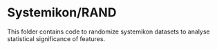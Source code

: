 # Systemikon/RAND
This folder contains code to randomize systemikon datasets to analyse statistical significance of features.